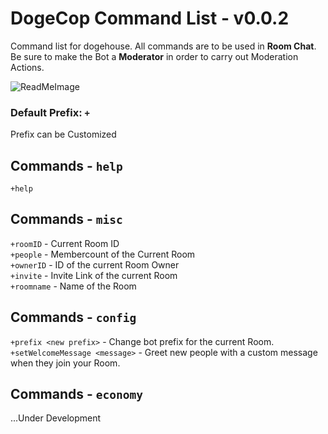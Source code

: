 # DogeCop Command List - v0.0.2

Command list for dogehouse. All commands are to be used in **Room Chat**. Be sure to make the Bot a **Moderator** in order to carry out Moderation Actions.

![ReadMeImage](https://steamcdn-a.akamaihd.net/steamcommunity/public/images/avatars/0e/0e0fe01692ebc7c4fcdef9750072c8974b2bf7a8_full.jpg) 

### Default Prefix: `+` 

Prefix can be Customized

## Commands - `help`

`+help`

## Commands - `misc`

`+roomID` - Current Room ID <br/>
`+people` - Membercount of the Current Room<br/>
`+ownerID` - ID of the current Room Owner<br/>
`+invite` - Invite Link of the current Room<br/>
`+roomname` - Name of the Room<br/>

## Commands - `config`

`+prefix <new prefix>` - Change bot prefix for the current Room. <br />
`+setWelcomeMessage <message>` - Greet new people with a custom message when they join your Room.

## Commands - `economy`

...Under Development

